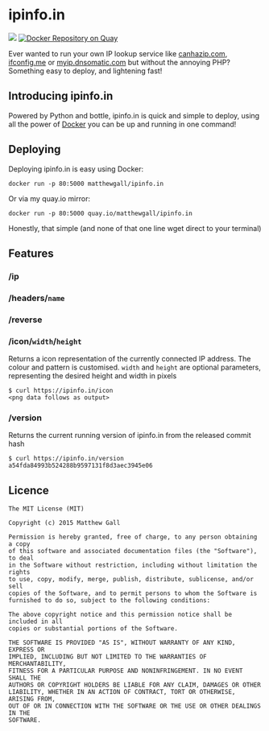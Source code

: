 # ipinfo.in

![](https://badge.imagelayers.io/matthewgall/ipinfo.in:latest.svg) [![Docker Repository on Quay](https://quay.io/repository/matthewgall/ipinfo.in/status "Docker Repository on Quay")](https://quay.io/repository/matthewgall/ipinfo.in)

Ever wanted to run your own IP lookup service like [canhazip.com](http://canhazip.com), [ifconfig.me](http://ifconfig.me) or [myip.dnsomatic.com](http://myip.dnsomatic.com) but without the annoying PHP? Something easy to deploy, and lightening fast!

## Introducing ipinfo.in
Powered by Python and bottle, ipinfo.in is quick and simple to deploy, using all the power of [Docker](https://docker.io) you can be up and running in one command!

## Deploying
Deploying ipinfo.in is easy using Docker:

    docker run -p 80:5000 matthewgall/ipinfo.in

Or via my quay.io mirror:

    docker run -p 80:5000 quay.io/matthewgall/ipinfo.in

Honestly, that simple (and none of that one line wget direct to your terminal)

## Features
### /ip

### /headers/`name`

### /reverse

### /icon/`width`/`height`
Returns a icon representation of the currently connected IP address. The colour and pattern is customised.
`width` and `height` are optional parameters, representing the desired height and width in pixels

    $ curl https://ipinfo.in/icon
    <png data follows as output>

### /version
Returns the current running version of ipinfo.in from the released commit hash

    $ curl https://ipinfo.in/version
    a54fda84993b524288b9597131f8d3aec3945e06


## Licence

    The MIT License (MIT)

    Copyright (c) 2015 Matthew Gall

    Permission is hereby granted, free of charge, to any person obtaining a copy
    of this software and associated documentation files (the "Software"), to deal
    in the Software without restriction, including without limitation the rights
    to use, copy, modify, merge, publish, distribute, sublicense, and/or sell
    copies of the Software, and to permit persons to whom the Software is
    furnished to do so, subject to the following conditions:

    The above copyright notice and this permission notice shall be included in all
    copies or substantial portions of the Software.

    THE SOFTWARE IS PROVIDED "AS IS", WITHOUT WARRANTY OF ANY KIND, EXPRESS OR
    IMPLIED, INCLUDING BUT NOT LIMITED TO THE WARRANTIES OF MERCHANTABILITY,
    FITNESS FOR A PARTICULAR PURPOSE AND NONINFRINGEMENT. IN NO EVENT SHALL THE
    AUTHORS OR COPYRIGHT HOLDERS BE LIABLE FOR ANY CLAIM, DAMAGES OR OTHER
    LIABILITY, WHETHER IN AN ACTION OF CONTRACT, TORT OR OTHERWISE, ARISING FROM,
    OUT OF OR IN CONNECTION WITH THE SOFTWARE OR THE USE OR OTHER DEALINGS IN THE
    SOFTWARE.
